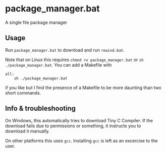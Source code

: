 # package_manager.bat
A single file package manager

## Usage
Run `package_manager.bat` to download and run `rewind.bat`.

Note that on Linux this requires `chmod +x package_manager.bat` or `sh ./package_manager.bat`. You can add a Makefile with
```make
all:
	sh ./package_manager.bat
```
if you like but I find the presence of a Makefile to be more daunting than two short commands.

## Info & troubleshooting
On Windows, this automatically tries to download Tiny C Compiler. If the download fails due to permissions or something, it instructs you to download it manually.

On other platforms this uses `gcc`. Installing `gcc` is left as an excercise to the user.
